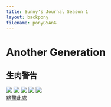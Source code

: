 ```yaml
---
title: Sunny's Journal Season 1
layout: backpony
filename: ponyG5AnG
--- 
```

# Another Generation
## 生肉警告
![](https://static.wikia.nocookie.net/g5mlp/images/4/46/Please.mp4_20210927_165900.154.png)
![](https://static.wikia.nocookie.net/g5mlp/images/0/0d/Sunny_gazes_above_sea_ANG.png)
![](https://static.wikia.nocookie.net/g5mlp/images/8/8b/FacebookScreen.jpg)
![](https://static.wikia.nocookie.net/g5mlp/images/e/ea/Tada.png)
![](https://static.wikia.nocookie.net/g5mlp/images/8/89/Trailer_%2851%29.jpeg)<br>
[點擊此處](https://www.wco.tv/my-little-pony-a-new-generation)